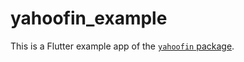 # yahoofin_example

This is a Flutter example app of the [`yahoofin` package](https://pub.dev/packages/yahoofin).
